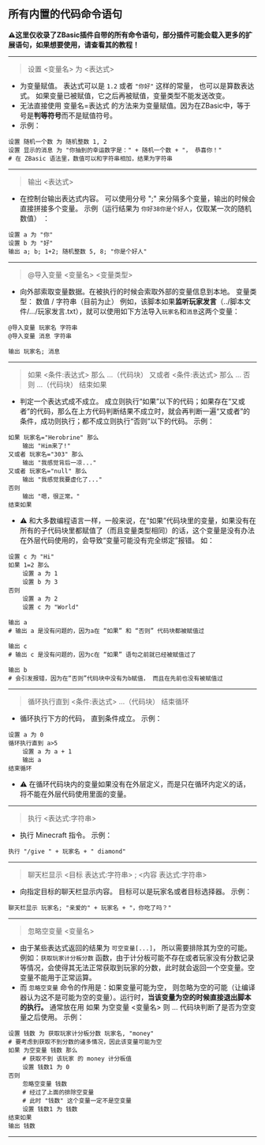## 所有内置的代码命令语句

**⚠️这里仅收录了ZBasic插件自带的所有命令语句，部分插件可能会载入更多的扩展语句，如果想要使用，请查看其的教程！**

---
> 设置 <变量名> 为 <表达式>

- 为变量赋值。 表达式可以是 `1.2` 或者 `"你好"` 这样的常量， 也可以是算数表达式。
如果变量已被赋值，它之后再被赋值，变量类型不能发送改变。
- 无法直接使用 变量名=表达式 的方法来为变量赋值。因为在ZBasic中，等于号是**判等符号**而不是赋值符号。
- 示例：
```
设置 随机一个数 为 随机整数 1, 2
设置 显示的消息 为 "你抽到的幸运数字是：" + 随机一个数 + "， 恭喜你！"
# 在 ZBasic 语法里，数值可以和字符串相加，结果为字符串
```

---

> 输出 <表达式>

- 在控制台输出表达式内容。
可以使用分号 ";" 来分隔多个变量，输出的时候会直接拼接多个变量。
示例（运行结果为 `你好38你是个好人`，仅取某一次的随机数值） ：
```
设置 a 为 "你"
设置 b 为 "好"
输出 a; b; 1+2; 随机整数 5, 8; "你是个好人"
```
---

> @导入变量 <变量名> <变量类型>

- 向外部索取变量数据。在被执行的时候会索取外部的变量信息到本地。
变量类型： 数值 / 字符串（目前为止）
例如，该脚本如果**监听玩家发言**（../脚本文件/.../玩家发言.txt），就可以使用如下方法导入`玩家名`和`消息`这两个变量：
```
@导入变量 玩家名 字符串
@导入变量 消息 字符串

输出 玩家名; 消息
```
---

> 如果 <条件:表达式> 那么
...（代码块）
又或者 <条件:表达式> 那么
...
否则
...（代码块）
结束如果

- 判定一个表达式成不成立。 成立则执行“如果”以下的代码；如果存在“又或者”的代码，那么在上方代码判断结果不成立时，就会再判断一遍“又或者”的条件，成功则执行；都不成立则执行“否则”以下的代码。
示例：
```
如果 玩家名="Herobrine" 那么
    输出 "Him来了!"
又或者 玩家名="303" 那么
    输出 "我感觉背后一凉..."
又或者 玩家名="null" 那么
    输出 "我感觉我要虚化了..."
否则
    输出 "嗯，很正常。"
结束如果
```
- ⚠️ 和大多数编程语言一样，一般来说，在“如果”代码块里的变量，如果没有在所有的子代码块里都赋值了（而且变量类型相同）的话，这个变量是没有办法在外层代码使用的，会导致“变量可能没有完全绑定”报错。
如：
```
设置 c 为 "Hi"
如果 1=2 那么
    设置 a 为 1
    设置 b 为 3
否则
    设置 a 为 2
    设置 c 为 "World"

输出 a
# 输出 a 是没有问题的，因为a在 “如果” 和 “否则” 代码块都被赋值过

输出 c
# 输出 c 是没有问题的，因为c在 “如果” 语句之前就已经被赋值过了

输出 b
# 会引发报错，因为在“否则”代码块中没有为b赋值， 而且在先前也没有被赋值过
```
---

> 循环执行直到 <条件:表达式>
...（代码块）
结束循环

- 循环执行下方的代码， 直到条件成立。
示例：
```
设置 a 为 0
循环执行直到 a>5
    设置 a 为 a + 1
    输出 a
结束循环
```
- ⚠️ 在循环代码块内的变量如果没有在外层定义，而是只在循环内定义的话，将不能在外层代码使用里面的变量。

---

> 执行 <表达式:字符串>

- 执行 Minecraft 指令。
示例：
```
执行 "/give " + 玩家名 + " diamond"
```
---

> 聊天栏显示 <目标 表达式:字符串> ; <内容 表达式:字符串>

- 向指定目标的聊天栏显示内容。
目标可以是玩家名或者目标选择器。
示例：
```
聊天栏显示 玩家名; "亲爱的" + 玩家名 + "，你吃了吗？"
```

---

> 忽略空变量 <变量名>

- 由于某些表达式返回的结果为 `可空变量[...]`， 所以需要排除其为空的可能。
例如：`获取玩家计分板分数` 函数，由于计分板可能不存在或者玩家没有分数记录等情况，会使得其无法正常获取到玩家的分数，此时就会返回一个空变量。空变量不能用于正常运算。
- 而 `忽略空变量` 命令的作用是：如果变量可能为空， 则忽略为空的可能（让编译器认为这不是可能为空的变量）。运行时，**当该变量为空的时候直接退出脚本的执行。**
通常放在用 如果 为空变量 <变量名> 则 ... 代码块判断了是否为空变量之后使用。
示例：
```
设置 钱数 为 获取玩家计分板分数 玩家名, "money"
# 要考虑到获取不到分数的诸多情况，因此该变量可能为空
如果 为空变量 钱数 那么
    # 获取不到 该玩家 的 money 计分板值
    设置 钱数1 为 0
否则
    忽略空变量 钱数
    # 经过了上面的排除空变量
    # 此时 "钱数" 这个变量一定不是空变量
    设置 钱数1 为 钱数
结束如果
输出 钱数
```

---


